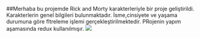 ##Merhaba bu projemde Rick and Morty karakterleriyle bir proje geliştirildi. Karakterlerin genel bilgileri bulunmaktadır. İsme,cinsiyete ve yaşama durumuna göre fltreleme işlemi gerçekleştirilmektedir. PRojenin yapım aşamasında redux kullanılmışır.
![](Ekran-Kaydı-2024-12-10-12.52.51.gif)
